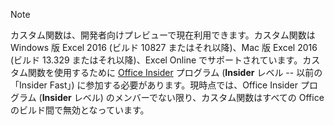 > [!NOTE]
> カスタム関数は、開発者向けプレビューで現在利用できます。カスタム関数は Windows 版 Excel 2016 (ビルド 10827 またはそれ以降)、Mac 版 Excel 2016 (ビルド 13.329 またはそれ以降)、Excel Online でサポートされています。カスタム関数を使用するために [Office Insider](https://products.office.com/office-insider) プログラム (**Insider** レベル -- 以前の「Insider Fast」) に参加する必要があります。現時点では、Office Insider プログラム (**Insider** レベル) のメンバーでない限り、カスタム関数はすべての Office のビルド間で無効となっています。